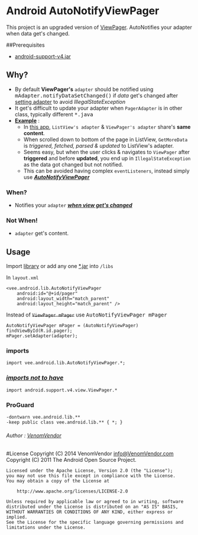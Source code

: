 # Android AutoNotifyViewPager

This project is an upgraded version of [ViewPager][1]. AutoNotifies your adapter when data get's changed.

##Prerequisites
 - [android-support-v4.jar](#prerequisites)


## Why?
 - By default **ViewPager's** `adapter` should be notified using <kbd>mAdapter.notifyDataSetChanged()</kbd> if *data* get's changed after [setting adapter][2] to avoid *IllegalStateException*
 - It get's difficult to update your adapter when `PagerAdapter` is in other class, typically different <kbd>*.java</kbd>
 - <u>**Example**</u>  :
   - In [this app][3], `ListView's adapter` & `ViewPager's adapter` share's **same content**.
   - When scrolled down to bottom of the page in ListView, `GetMoreData` is *triggered, fetched, parsed & updated* to ListView's adapter.
   - Seems easy, but when the user clicks & navigates to `ViewPager` after **triggered** and before **updated**, you end up in `IllegalStateException` as the data got changed but not notified.
   - This can be avoided having complex `eventListeners`, instead simply use ***[AutoNotifyViewPager](#)***


### When?
 - Notifies your `adapter` <u>***when view get's changed***</u>

### Not When!
 - `adapter` get's content.

## Usage

Import [library][4]  or add any one [*.jar][5] into `/libs`

In `layout.xml`

	<vee.android.lib.AutoNotifyViewPager 
		android:id="@+id/pager"
		android:layout_width="match_parent"
		android:layout_height="match_parent" />


Instead of <s>`ViewPager mPager`</s> use <kbd>AutoNotifyViewPager mPager</kbd>

	AutoNotifyViewPager mPager = (AutoNotifyViewPager) findViewById(R.id.pager);
	mPager.setAdapter(adapter);

### imports
	import vee.android.lib.AutoNotifyViewPager.*;

### *<u>imports not to have</u>*
	import android.support.v4.view.ViewPager.*

### ProGuard
	-dontwarn vee.android.lib.**
	-keep public class vee.android.lib.** { *; }

###### Author : [VenomVendor](https://www.google.com/#newwindow=1&q=VenomVendor "Find me on Google")

#License
	Copyright (C) 2014 VenomVendor <info@VenomVendor.com>
	Copyright (C) 2011 The Android Open Source Project.

	Licensed under the Apache License, Version 2.0 (the "License");
	you may not use this file except in compliance with the License.
	You may obtain a copy of the License at

		http://www.apache.org/licenses/LICENSE-2.0

	Unless required by applicable law or agreed to in writing, software
	distributed under the License is distributed on an "AS IS" BASIS,
	WITHOUT WARRANTIES OR CONDITIONS OF ANY KIND, either express or implied.
	See the License for the specific language governing permissions and
	limitations under the License.
	
	
 [1]: http://developer.android.com/reference/android/support/v4/view/ViewPager.html "android.support.v4.view.ViewPager"
 [2]: http://developer.android.com/reference/android/support/v4/view/ViewPager.html#setAdapter%28android.support.v4.view.PagerAdapter%29
 [3]: https://play.google.com/store/apps/details?id=com.MobiGyaan "MobiGyaan"
 [4]: https://github.com/VenomVendor/AutoNotifyViewPager/tree/master/library "Import"
 [5]: https://github.com/VenomVendor/AutoNotifyViewPager/tree/master/library/bin "any one"
